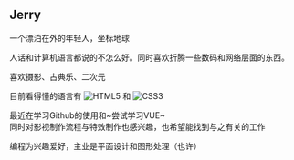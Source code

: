 ## Jerry
一个漂泊在外的年轻人，坐标地球

人话和计算机语言都说的不怎么好。同时喜欢折腾一些数码和网络层面的东西。

喜欢摄影、古典乐、二次元

目前看得懂的语言有
![HTML5](https://img.shields.io/badge/-HTML5-E34F26?style=plastic&logo=html5&logoColor=white)
和
![CSS3](https://img.shields.io/badge/-CSS3-1572B6?style=plastic&logo=css3)

最近在学习Github的使用和~尝试学习VUE~  
同时对影视制作流程与特效制作也感兴趣，也希望能找到与之有关的工作

编程为兴趣爱好，主业是平面设计和图形处理（也许）
